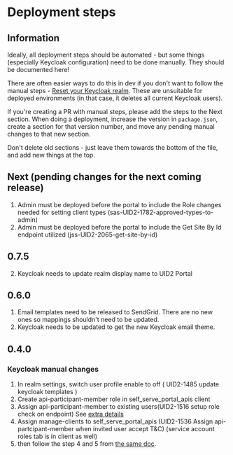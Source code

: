 # Deployment steps

## Information

Ideally, all deployment steps should be automated - but some things (especially Keycloak configuration) need to be done manually. They should be documented here!

There are often easier ways to do this in dev if you don't want to follow the manual steps - [Reset your Keycloak realm](https://github.com/IABTechLab/uid2-self-serve-portal/blob/main/KeycloakAdvancedSetup.md#reset-realm). These are unsuitable for deployed environments (in that case, it deletes all current Keycloak users).

If you're creating a PR with manual steps, please add the steps to the Next section. When doing a deployment, increase the version in `package.json`, create a section for that version number, and move any pending manual changes to that new section.

Don't delete old sections - just leave them towards the bottom of the file, and add new things at the top.

## Next (pending changes for the next coming release)

1. Admin must be deployed before the portal to include the Role changes needed for setting client types (sas-UID2-1782-approved-types-to-admin)
2. Admin must be deployed before the portal to include the Get Site By Id endpoint utilized (jss-UID2-2065-get-site-by-id)

## 0.7.5

2. Keycloak needs to update realm display name to UID2 Portal

## 0.6.0

1. Email templates need to be released to SendGrid. There are no new ones so mappings shouldn't need to be updated.
2. Keycloak needs to be updated to get the new Keycloak email theme.

## 0.4.0

### Keycloak manual changes

1. In realm settings, switch user profile enable to off ( UID2-1485 update keycloak templates )
2. Create api-participant-member role in self_serve_portal_apis client
3. Assign api-participant-member to existing users(UID2-1516 setup role check on endpoint) See [extra details](https://github.com/IABTechLab/uid2-self-serve-portal/blob/main/KeycloakAdvancedSetup.md#assign-role-to-a-particular-user)
4. Assign manage-clients to self_serve_portal_apis (UID2-1536 Assign api-partcipant-member when invited user accept T&C) (service account roles tab is in client as well)
5. then follow the step 4 and 5 from [the same doc](https://github.com/IABTechLab/uid2-self-serve-portal/blob/main/KeycloakAdvancedSetup.md#assign-role-to-a-particular-user).
